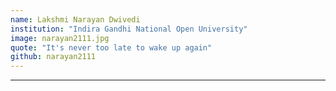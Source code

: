---name: Lakshmi Narayan Dwivediinstitution: "Indira Gandhi National Open University"image: narayan2111.jpgquote: "It's never too late to wake up again"github: narayan2111------
